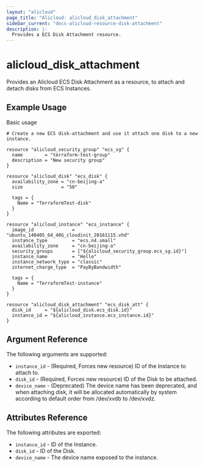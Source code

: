 ```yaml
---
layout: "alicloud"
page_title: "Alicloud: alicloud_disk_attachment"
sidebar_current: "docs-alicloud-resource-disk-attachment"
description: |-
  Provides a ECS Disk Attachment resource.
---
```


# alicloud\_disk\_attachment

Provides an Alicloud ECS Disk Attachment as a resource, to attach and detach disks from ECS Instances.

## Example Usage

Basic usage

```
# Create a new ECS disk-attachment and use it attach one disk to a new instance.

resource "alicloud_security_group" "ecs_sg" {
  name        = "terraform-test-group"
  description = "New security group"
}

resource "alicloud_disk" "ecs_disk" {
  availability_zone = "cn-beijing-a"
  size              = "50"

  tags = {
    Name = "TerraformTest-disk"
  }
}

resource "alicloud_instance" "ecs_instance" {
  image_id              = "ubuntu_140405_64_40G_cloudinit_20161115.vhd"
  instance_type         = "ecs.n4.small"
  availability_zone     = "cn-beijing-a"
  security_groups       = ["${alicloud_security_group.ecs_sg.id}"]
  instance_name         = "Hello"
  instance_network_type = "classic"
  internet_charge_type  = "PayByBandwidth"

  tags = {
    Name = "TerraformTest-instance"
  }
}

resource "alicloud_disk_attachment" "ecs_disk_att" {
  disk_id     = "${alicloud_disk.ecs_disk.id}"
  instance_id = "${alicloud_instance.ecs_instance.id}"
}
```
## Argument Reference

The following arguments are supported:

* `instance_id` - (Required, Forces new resource) ID of the Instance to attach to.
* `disk_id` - (Required, Forces new resource) ID of the Disk to be attached.
* `device_name` - (Deprecated) The device name has been deprecated, and when attaching disk, it will be allocated automatically by system according to default order from /dev/xvdb to /dev/xvdz.

## Attributes Reference

The following attributes are exported:

* `instance_id` - ID of the Instance.
* `disk_id` - ID of the Disk.
* `device_name` - The device name exposed to the instance.